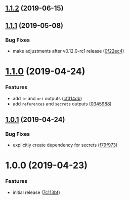 ## [1.1.2](https://github.com/innovationnorway/terraform-azurerm-key-vault/compare/v1.1.1...v1.1.2) (2019-06-15)

## [1.1.1](https://github.com/innovationnorway/terraform-azurerm-key-vault/compare/v1.1.0...v1.1.1) (2019-05-08)


### Bug Fixes

* make adjustments after v0.12.0-rc1 release ([0f22ec4](https://github.com/innovationnorway/terraform-azurerm-key-vault/commit/0f22ec4))

# [1.1.0](https://github.com/innovationnorway/terraform-azurerm-key-vault/compare/v1.0.1...v1.1.0) (2019-04-24)


### Features

* add `id` and `uri` outputs ([cf314db](https://github.com/innovationnorway/terraform-azurerm-key-vault/commit/cf314db))
* add `references` and `secrets` outputs ([0345988](https://github.com/innovationnorway/terraform-azurerm-key-vault/commit/0345988))

## [1.0.1](https://github.com/innovationnorway/terraform-azurerm-key-vault/compare/v1.0.0...v1.0.1) (2019-04-24)


### Bug Fixes

* explicitly create dependency for secrets ([f79f973](https://github.com/innovationnorway/terraform-azurerm-key-vault/commit/f79f973))

# 1.0.0 (2019-04-23)


### Features

* initial release ([7c113bf](https://github.com/innovationnorway/terraform-azurerm-key-vault/commit/7c113bf))
